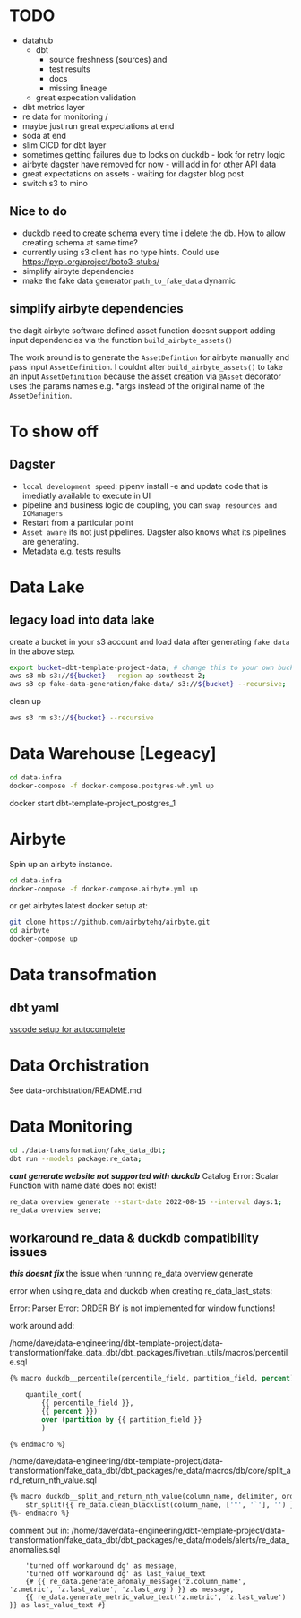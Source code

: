 # TODO
- datahub 
    - dbt 
        - source freshness (sources) and 
        - test results
        - docs
        - missing lineage
    - great expecation validation
- dbt metrics layer
- re data for monitoring / 
- maybe just run great expectations at end
- soda at end
- slim CICD for dbt layer
- sometimes getting failures due to locks on duckdb - look for retry logic
- airbyte dagster have removed for now - will add in for other API data
- great expectations on assets - waiting for dagster blog post
- switch s3 to mino

## Nice to do
- duckdb need to create schema every time i delete the db. How to allow creating schema at same time?
- currently using s3 client has no type hints. Could use https://pypi.org/project/boto3-stubs/
- simplify airbyte dependencies
- make the fake data generator `path_to_fake_data` dynamic

## simplify airbyte dependencies

the dagit airbyte software defined asset function doesnt support adding input dependencies via the function `build_airbyte_assets()`

The work around is to generate the `AssetDefintion` for airbyte manually and pass input `AssetDefinition`. I couldnt alter `build_airbyte_assets()` to take an input `AssetDefinition` because the asset creation via `@Asset` decorator uses the params names e.g. *args instead of the original name of the `AssetDefinition`.

# To show off

## Dagster
- `local development speed`: pipenv install -e and update code that is imediatly available to execute in UI
- pipeline and business logic de coupling, you can `swap resources and IOManagers`
- Restart from a particular point
- `Asset aware` its not just pipelines. Dagster also knows what its pipelines are generating.
- Metadata e.g. tests results


# Data Lake

## legacy load into data lake

create a bucket in your s3 account and load data after generating `fake data` in the above step.

```bash
export bucket=dbt-template-project-data; # change this to your own bucket
aws s3 mb s3://${bucket} --region ap-southeast-2;
aws s3 cp fake-data-generation/fake-data/ s3://${bucket} --recursive;
```

clean up
```bash
aws s3 rm s3://${bucket} --recursive
```

# Data Warehouse [Legeacy]

```bash
cd data-infra
docker-compose -f docker-compose.postgres-wh.yml up
```

docker start dbt-template-project_postgres_1


# Airbyte

Spin up an airbyte instance.
```bash
cd data-infra
docker-compose -f docker-compose.airbyte.yml up
```

or get airbytes latest docker setup at:

```bash
git clone https://github.com/airbytehq/airbyte.git
cd airbyte
docker-compose up
```
# Data transofmation

## dbt yaml

[vscode setup for autocomplete](https://github.com/dbt-labs/dbt-jsonschema)

# Data Orchistration

See data-orchistration/README.md

# Data Monitoring

```bash
cd ./data-transformation/fake_data_dbt;
dbt run --models package:re_data;
```

***cant generate website not supported with duckdb*** Catalog Error: Scalar Function with name date does not exist!
```bash
re_data overview generate --start-date 2022-08-15 --interval days:1;
re_data overview serve;
```

## workaround re_data & duckdb compatibility issues
***this doesnt fix*** the issue when running re_data overview generate

error when using re_data and duckdb when creating re_data_last_stats:

Error: Parser Error: ORDER BY is not implemented for window functions!

work around add:

/home/dave/data-engineering/dbt-template-project/data-transformation/fake_data_dbt/dbt_packages/fivetran_utils/macros/percentile.sql

```sql
{% macro duckdb__percentile(percentile_field, partition_field, percent)  %}

    quantile_cont( 
        {{ percentile_field }}, 
        {{ percent }}) 
        over (partition by {{ partition_field }}    
        )

{% endmacro %}
```

/home/dave/data-engineering/dbt-template-project/data-transformation/fake_data_dbt/dbt_packages/re_data/macros/db/core/split_and_return_nth_value.sql

```sql
{% macro duckdb__split_and_return_nth_value(column_name, delimiter, ordinal) -%}
    str_split({{ re_data.clean_blacklist(column_name, ['"', '`'], '') }}, '{{ delimiter }}', {{ ordinal }})[2]
{%- endmacro %}
```

comment out
in: /home/dave/data-engineering/dbt-template-project/data-transformation/fake_data_dbt/dbt_packages/re_data/models/alerts/re_data_anomalies.sql

```jinja
    'turned off workaround dg' as message,
    'turned off workaround dg' as last_value_text
    {# {{ re_data.generate_anomaly_message('z.column_name', 'z.metric', 'z.last_value', 'z.last_avg') }} as message,
    {{ re_data.generate_metric_value_text('z.metric', 'z.last_value') }} as last_value_text #}
```